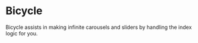 # Bicycle
Bicycle assists in making infinite carousels and sliders by handling the index logic for you.
